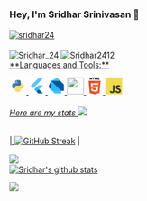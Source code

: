 ### Hey, I'm Sridhar Srinivasan 👋
<a href="https://www.linkedin.com/in/sridhar24">
<a href="https://linkedin.com/in/sridhar24" target="blank"><img align="center" src="https://raw.githubusercontent.com/rahuldkjain/github-profile-readme-generator/master/src/images/icons/Social/linked-in-alt.svg" alt="sridhar24" height="30" width="40" /></a>
<br/>
<br/>
<a href="https://www.hackerrank.com/Sridhar_24" target="blank"><img align="center" src="https://img.shields.io/badge/-Hackerrank-2EC866?style=for-the-badge&logo=HackerRank&logoColor=white" alt="Sridhar_24" ></a>
  <a href="https://leetcode.com/Sridhar2412" target="blank"><img align="center" src="https://img.shields.io/badge/-LeetCode-FFA116?style=for-the-badge&logo=LeetCode&logoColor=black" alt="Sridhar2412" />
<br/>
**Languages and Tools:**  

<code><img height="30" width="30" src="https://raw.githubusercontent.com/github/explore/80688e429a7d4ef2fca1e82350fe8e3517d3494d/topics/python/python.png"></code>
<code><img height="30" width="30" src="https://raw.githubusercontent.com/github/explore/80688e429a7d4ef2fca1e82350fe8e3517d3494d/topics/flutter/flutter.png"></code>
<code><img height="30" width="30" src="https://raw.githubusercontent.com/github/explore/80688e429a7d4ef2fca1e82350fe8e3517d3494d/topics/dart/dart.png"></code>
<code><img height="30" width="30" src="http://2.bp.blogspot.com/-4XOVPwPY5Pk/UO0Z5QvyN4I/AAAAAAAAAZg/JLFWI63epVQ/s1600/Java[1].jpg"></code>
<code><img height="30" width="30" src="https://raw.githubusercontent.com/github/explore/80688e429a7d4ef2fca1e82350fe8e3517d3494d/topics/html/html.png"></code>
<code><img height="30" width="30" src="https://raw.githubusercontent.com/github/explore/80688e429a7d4ef2fca1e82350fe8e3517d3494d/topics/javascript/javascript.png"></code>


###### *Here are my stats <img src="https://media2.giphy.com/media/TjdjGJc9ti9RIFk0IJ/200w.webp?cid=ecf05e47helmh11la4n0y3pvhuqr8mcovp86sh61nt5rgo87&rid=200w.webp" height="30"></img><div align="center">*
| [![GitHub Streak](https://github-readme-streak-stats.herokuapp.com?user=Sridhar2412&theme=black-ice&hide_border=true)](https://git.io/streak-stats)     |
</div>
<a href="https://github.com/Sridhar2412">
  <img align="center" src="https://github-readme-stats.vercel.app/api/top-langs/?username=Sridhar2412&theme=light&hide_langs_below=1" />
  </a>
    <br/>
    <a href="https://github.com/Sridhar2412">
     <img align="center" src="https://github-readme-stats.vercel.app/api?username=Sridhar2412&show_icons=true&theme=light&line_height=27" alt="Sridhar's github stats"/>
     </a>
     <br/>
     
![](https://komarev.com/ghpvc/?username=Sridhar2412&color=blue)



<!--
**Sridhar2412/Sridhar2412** is a ✨ _special_ ✨ repository because its `README.md` (this file) appears on your GitHub profile.

Here are some ideas to get you started:

- 🔭 I’m currently working on ...
- 🌱 I’m currently learning ...
- 👯 I’m looking to collaborate on ...
- 🤔 I’m looking for help with ...
- 💬 Ask me about ...
- 📫 How to reach me: ...
- 😄 Pronouns: ...
- ⚡ Fun fact: ...
-->
